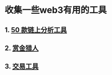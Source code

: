 # 收集一些web3有用的工具

## 1. [50 款链上分析工具](./50-web3-research-tools.md)
## 2. [赏金猎人](./bounty-hunter.md)
## 3. [交易工具](./trading-tools.md)

